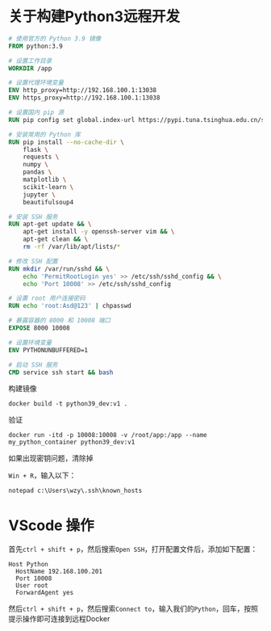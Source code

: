 # 关于构建Python3远程开发



```dockerfile
# 使用官方的 Python 3.9 镜像
FROM python:3.9

# 设置工作目录
WORKDIR /app

# 设置代理环境变量
ENV http_proxy=http://192.168.100.1:13038
ENV https_proxy=http://192.168.100.1:13038

# 设置国内 pip 源
RUN pip config set global.index-url https://pypi.tuna.tsinghua.edu.cn/simple

# 安装常用的 Python 库
RUN pip install --no-cache-dir \
    flask \
    requests \
    numpy \
    pandas \
    matplotlib \
    scikit-learn \
    jupyter \
    beautifulsoup4

# 安装 SSH 服务
RUN apt-get update && \
    apt-get install -y openssh-server vim && \
    apt-get clean && \
    rm -rf /var/lib/apt/lists/*

# 修改 SSH 配置
RUN mkdir /var/run/sshd && \
    echo 'PermitRootLogin yes' >> /etc/ssh/sshd_config && \
    echo 'Port 10008' >> /etc/ssh/sshd_config

# 设置 root 用户连接密码
RUN echo 'root:Asd@123' | chpasswd

# 暴露容器的 8000 和 10008 端口
EXPOSE 8000 10008

# 设置环境变量
ENV PYTHONUNBUFFERED=1

# 启动 SSH 服务
CMD service ssh start && bash
```

构建镜像

```shell
docker build -t python39_dev:v1 .
```

验证

```shell
docker run -itd -p 10008:10008 -v /root/app:/app --name my_python_container python39_dev:v1
```

如果出现密钥问题，清除掉

`Win + R`，输入以下：

```shell
notepad c:\Users\wzy\.ssh\known_hosts
```

# VScode 操作

首先`ctrl + shift + p`，然后搜索`Open SSH`，打开配置文件后，添加如下配置：

```shell
Host Python
  HostName 192.168.100.201
  Port 10008
  User root
  ForwardAgent yes
```

然后`ctrl + shift + p`，然后搜索`Connect to`，输入我们的`Python`，回车，按照提示操作即可连接到远程Docker